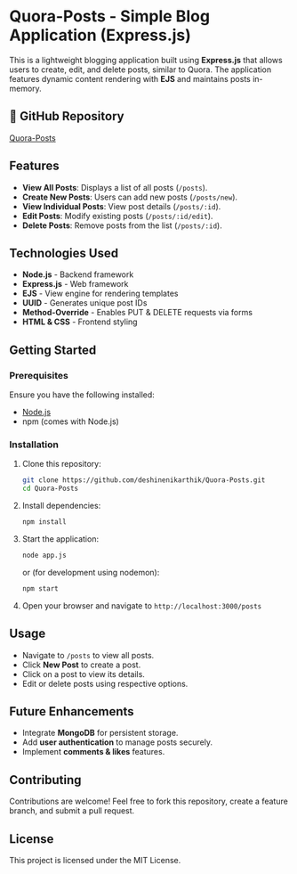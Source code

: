 # Quora-Posts - Simple Blog Application (Express.js)

This is a lightweight blogging application built using **Express.js** that allows users to create, edit, and delete posts, similar to Quora. The application features dynamic content rendering with **EJS** and maintains posts in-memory.

## 🔗 GitHub Repository
[Quora-Posts](https://github.com/deshinenikarthik/Quora-Posts.git)

## Features
- **View All Posts**: Displays a list of all posts (`/posts`).
- **Create New Posts**: Users can add new posts (`/posts/new`).
- **View Individual Posts**: View post details (`/posts/:id`).
- **Edit Posts**: Modify existing posts (`/posts/:id/edit`).
- **Delete Posts**: Remove posts from the list (`/posts/:id`).

## Technologies Used
- **Node.js** - Backend framework
- **Express.js** - Web framework
- **EJS** - View engine for rendering templates
- **UUID** - Generates unique post IDs
- **Method-Override** - Enables PUT & DELETE requests via forms
- **HTML & CSS** - Frontend styling

## Getting Started

### Prerequisites
Ensure you have the following installed:
- [Node.js](https://nodejs.org/)
- npm (comes with Node.js)

### Installation
1. Clone this repository:
   ```sh
   git clone https://github.com/deshinenikarthik/Quora-Posts.git
   cd Quora-Posts
   ```
2. Install dependencies:
   ```sh
   npm install
   ```
3. Start the application:
   ```sh
   node app.js
   ```
   or (for development using nodemon):
   ```sh
   npm start
   ```
4. Open your browser and navigate to `http://localhost:3000/posts`

## Usage
- Navigate to `/posts` to view all posts.
- Click **New Post** to create a post.
- Click on a post to view its details.
- Edit or delete posts using respective options.

## Future Enhancements
- Integrate **MongoDB** for persistent storage.
- Add **user authentication** to manage posts securely.
- Implement **comments & likes** features.

## Contributing
Contributions are welcome! Feel free to fork this repository, create a feature branch, and submit a pull request.

## License
This project is licensed under the MIT License.
